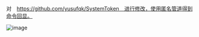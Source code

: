 
对　https://github.com/yusufqk/SystemToken　进行修改，使用匿名管道得到命令回显。

![image](https://github.com/lengjibo/RedTeamTools/blob/master/windows/getsystem/00.png)
